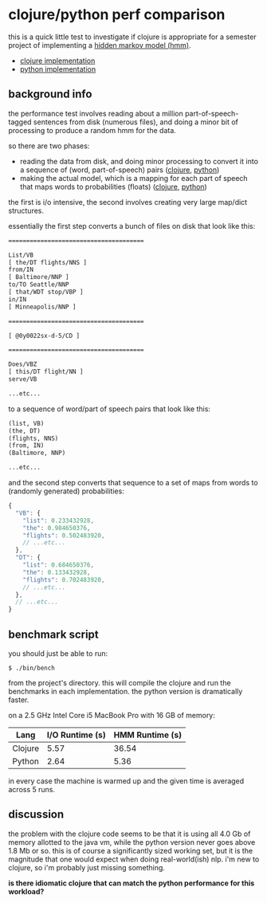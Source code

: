 # clojure/python perf comparison

this is a quick little test to investigate if clojure is appropriate for a
semester project of implementing a [hidden markov model (hmm)][hmm].

- [clojure implementation][clj-impl]
- [python implementation][py-impl]

## background info

the performance test involves reading about a million part-of-speech-tagged
sentences from disk (numerous files), and doing a minor bit of processing to
produce a random hmm for the data.

so there are two phases:

- reading the data from disk, and doing minor processing to convert it into a
  sequence of (word, part-of-speech) pairs ([clojure][clj-io], [python][py-io])
- making the actual model, which is a mapping for each part of speech that maps
  words to probabilities (floats) ([clojure][clj-hmm], [python][py-hmm])

the first is i/o intensive, the second involves creating very large map/dict
structures.

essentially the first step converts a bunch of files on disk that look like
this:

```txt
======================================

List/VB 
[ the/DT flights/NNS ]
from/IN 
[ Baltimore/NNP ]
to/TO Seattle/NNP 
[ that/WDT stop/VBP ]
in/IN 
[ Minneapolis/NNP ]

======================================

[ @0y0022sx-d-5/CD ]

======================================

Does/VBZ 
[ this/DT flight/NN ]
serve/VB 

...etc...
```

to a sequence of word/part of speech pairs that look like this:

```txt
(list, VB)
(the, DT)
(flights, NNS)
(from, IN)
(Baltimore, NNP)

...etc...
```

and the second step converts that sequence to a set of maps from words to
(randomly generated) probabilities:

```js
{
  "VB": {
    "list": 0.233432928,
    "the": 0.984650376,
    "flights": 0.502483920,
    // ...etc...
  },
  "DT": {
    "list": 0.684650376,
    "the": 0.133432928,
    "flights": 0.702483920,
    // ...etc...
  },
  // ...etc...
}
```

## benchmark script

you should just be able to run:

    $ ./bin/bench

from the project's directory. this will compile the clojure and run the
benchmarks in each implementation. the python version is dramatically faster.

on a 2.5 GHz Intel Core i5 MacBook Pro with 16 GB of memory:

| Lang    | I/O Runtime (s) | HMM Runtime (s) |
| ------- | --------------- | --------------- |
| Clojure | 5.57            | 36.54           |
| Python  | 2.64            |  5.36           |

in every case the machine is warmed up and the given time is averaged across 5
runs.

## discussion

the problem with the clojure code seems to be that it is using all 4.0 Gb of
memory allotted to the java vm, while the python version never goes above 1.8
Mb or so. this is of course a significantly sized working set, but it is the
magnitude that one would expect when doing real-world(ish) nlp. i'm new to
clojure, so i'm probably just missing something.

**is there idiomatic clojure that can match the python performance for this
workload?**

[hmm]: http://en.wikipedia.org/wiki/Hidden_Markov_model
[clj-impl]: https://github.com/aaronj1335/inclojure/blob/master/src/inclojure/hmm.clj#L20
[py-impl]: https://github.com/aaronj1335/inclojure/blob/master/inclojure/__init__.py#L73
[clj-io]: https://github.com/aaronj1335/inclojure/blob/master/src/inclojure/util.clj#L56
[py-io]: https://github.com/aaronj1335/inclojure/blob/master/inclojure/__init__.py#L58
[clj-hmm]: https://github.com/aaronj1335/inclojure/blob/master/src/inclojure/hmm.clj#L20
[py-hmm]: https://github.com/aaronj1335/inclojure/blob/master/inclojure/__init__.py#L73

